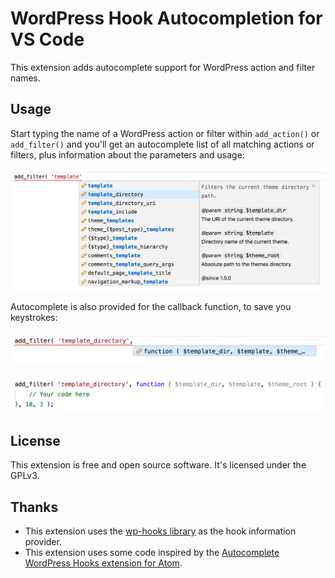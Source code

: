 # WordPress Hook Autocompletion for VS Code

This extension adds autocomplete support for WordPress action and filter names.

## Usage

Start typing the name of a WordPress action or filter within `add_action()` or `add_filter()` and you'll get an autocomplete list of all matching actions or filters, plus information about the parameters and usage:

[![Screenshot](images/screenshot-1.png)](images/screenshot-1.png)

Autocomplete is also provided for the callback function, to save you keystrokes:

[![Screenshot](images/screenshot-2.png)](images/screenshot-2.png)

[![Screenshot](images/screenshot-3.png)](images/screenshot-3.png)

## License

This extension is free and open source software. It's licensed under the GPLv3.

## Thanks

* This extension uses the [wp-hooks library](https://github.com/johnbillion/wp-hooks) as the hook information provider.
* This extension uses some code inspired by the [Autocomplete WordPress Hooks extension for Atom](https://github.com/joehoyle/atom-autocomplete-wordpress-hooks).
